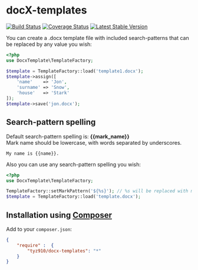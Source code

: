 docX-templates
==============
[![Build Status](https://travis-ci.org/tyz910/docx-templates.png?branch=master)](https://travis-ci.org/tyz910/docx-templates)
[![Coverage Status](https://coveralls.io/repos/tyz910/docx-templates/badge.png?branch=master)](https://coveralls.io/r/tyz910/docx-templates?branch=master)
[![Latest Stable Version](https://poser.pugx.org/tyz910/docx-templates/v/stable.png)](https://packagist.org/packages/tyz910/docx-templates)

You can create a .docx template file with included search-patterns that can be replaced by any value you wish:

```php
<?php
use DocxTemplate\TemplateFactory;

$template = TemplateFactory::load('template1.docx');
$template->assign([
    'name'    => 'Jon',
    'surname' => 'Snow',
    'house'   => 'Stark'
]);
$template->save('jon.docx');
```

Search-pattern spelling
-----------------------

Default search-pattern spelling is: **{{mark_name}}**  
Mark name should be lowercase, with words separated by underscores.

    My name is {{name}}.
    
Also you can use any search-pattern spelling you wish:

```php
<?php
use DocxTemplate\TemplateFactory;

TemplateFactory::setMarkPattern('${%s}'); // %s will be replaced with mark name
$template = TemplateFactory::load('template.docx');
```

## Installation using [Composer](http://getcomposer.org/)

Add to your `composer.json`:

```json
{
    "require" :  {
        "tyz910/docx-templates": "*"
    }
}
```

